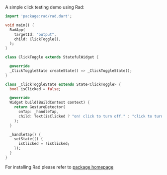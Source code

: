 A simple click testing demo using Rad:
```dart
import 'package:rad/rad.dart';

void main() {
  RadApp(
    targetId: "output",
    child: ClickToggle(),
  );
}

class ClickToggle extends StatefulWidget {

  @override
  _ClickToggleState createState() => _ClickToggleState();
}

class _ClickToggleState extends State<ClickToggle> {
  bool isClicked = false;

  @override
  Widget build(BuildContext context) {
    return GestureDetector(
      onTap: _handleTap,
      child: Text(isClicked ? "on! click to turn off." : "click to turn on."),
    );
  }

  _handleTap() {
    setState(() {
      isClicked = !isClicked;
    });
  }
}
```

For installing Rad please refer to [package homepage](https://pub.dev/packages/rad)